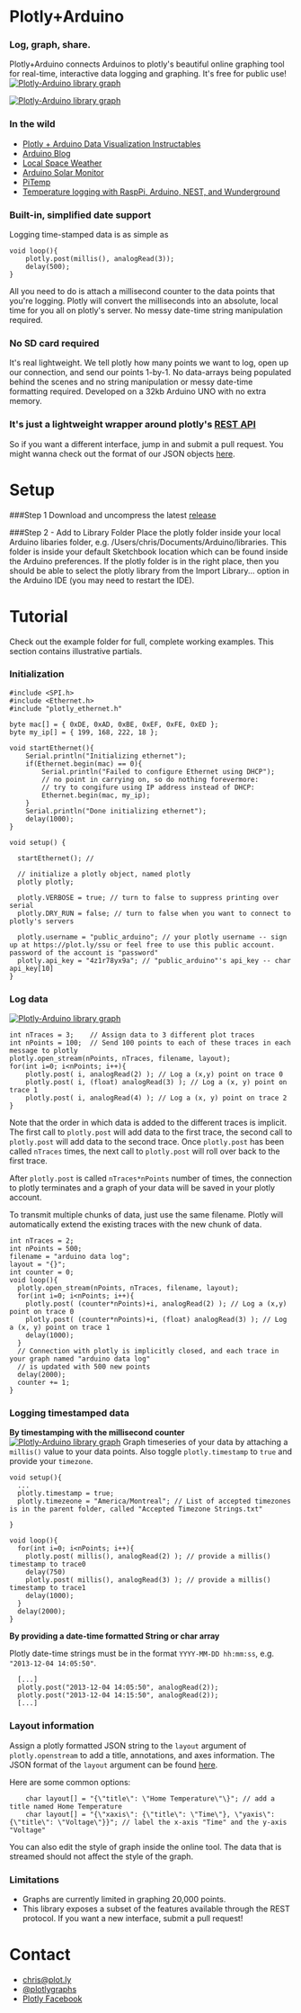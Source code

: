 Plotly+Arduino
==
### Log, graph, share. 
Plotly+Arduino connects Arduinos to plotly's beautiful online graphing tool for real-time, interactive data logging and graphing. It's free for public use!
[![Plotly-Arduino library graph](readme_images/flann321.png)](https://plot.ly/~flann321/9)

[![Plotly-Arduino library graph](readme_images/gridview.png)](https://plot.ly/9/~flann321/data)

### In the wild
* [Plotly + Arduino Data Visualization Instructables](http://www.instructables.com/id/Plotly-Arduino-Data-Visualization/)
* [Arduino Blog](http://blog.arduino.cc/2013/11/04/create-interactive-graphs-logging-arduino-data-with-plotly/)
* [Local Space Weather](http://homepage.lnu.se/staff/pkumsi/GPS_Monitor.html)
* [Arduino Solar Monitor](http://plot.ly/~MarcoSmits/30/)
* [PiTemp](https://github.com/plotly/User-Projects/tree/master/PiTemp)
* [Temperature logging with RaspPi, Arduino, NEST, and Wunderground](https://plot.ly/~flann321/9)

### Built-in, simplified date support
Logging time-stamped data is as simple as

```Arduino
void loop(){
    plotly.post(millis(), analogRead(3));
    delay(500);
}
```

All you need to do is attach a millisecond counter to the data points that you're logging. Plotly will convert the milliseconds into an absolute, local time for you all on plotly's server. No messy date-time string manipulation required.

### No SD card required
It's real lightweight. We tell plotly how many points we want to log, open up our connection, and send our points 1-by-1. No data-arrays being populated behind the scenes and no string manipulation or messy date-time formatting required. Developed on a 32kb Arduino UNO with no extra memory. 

### It's just a lightweight wrapper around plotly's [REST API](https://plot.ly/api)
So if you want a different interface, jump in and submit a pull request. You might wanna check out the format of our JSON objects [here](https://plot.ly/api/rest).

Setup
==
###Step 1
Download and uncompress the latest [release](https://github.com/plotly/arduino-api/releases)

###Step 2 - Add to Library Folder
Place the plotly folder inside your local Arduino libaries folder, e.g. /Users/chris/Documents/Arduino/libraries. This folder is inside your default Sketchbook location which can be found inside the Arduino preferences. If the plotly folder is in the right place, then you should be able to select the plotly library from the Import Library...  option in the Arduino IDE (you may need to restart the IDE).

Tutorial
==
Check out the example folder for full, complete working examples. This section contains illustrative partials.

### Initialization

```Arduino
#include <SPI.h>
#include <Ethernet.h>
#include "plotly_ethernet.h"

byte mac[] = { 0xDE, 0xAD, 0xBE, 0xEF, 0xFE, 0xED };
byte my_ip[] = { 199, 168, 222, 18 }; 

void startEthernet(){
    Serial.println("Initializing ethernet");
    if(Ethernet.begin(mac) == 0){
        Serial.println("Failed to configure Ethernet using DHCP");
        // no point in carrying on, so do nothing forevermore:
        // try to congifure using IP address instead of DHCP:
        Ethernet.begin(mac, my_ip);
    }
    Serial.println("Done initializing ethernet");
    delay(1000);
}

void setup() {

  startEthernet(); // 

  // initialize a plotly object, named plotly
  plotly plotly; 
  
  plotly.VERBOSE = true; // turn to false to suppress printing over serial
  plotly.DRY_RUN = false; // turn to false when you want to connect to plotly's servers
  
  plotly.username = "public_arduino"; // your plotly username -- sign up at https://plot.ly/ssu or feel free to use this public account. password of the account is "password"
  plotly.api_key = "4z1r78yx9a"; // "public_arduino"'s api_key -- char api_key[10]  
}

```

### Log data
[![Plotly-Arduino library graph](readme_images/logdata.png)](https://plot.ly/~chris/1727)
```Arduino
int nTraces = 3;    // Assign data to 3 different plot traces
int nPoints = 100;  // Send 100 points to each of these traces in each message to plotly
plotly.open_stream(nPoints, nTraces, filename, layout);
for(int i=0; i<nPoints; i++){
    plotly.post( i, analogRead(2) ); // Log a (x,y) point on trace 0
    plotly.post( i, (float) analogRead(3) ); // Log a (x, y) point on trace 1
    plotly.post( i, analogRead(4) ); // Log a (x, y) point on trace 2 
}
```
Note that the order in which data is added to the different traces is implicit. 
The first call to `plotly.post` will add data to the first trace, the second call to `plotly.post` will add data to the second trace. Once `plotly.post` has been called `nTraces` times, the next call to `plotly.post` will roll over back to the first trace.

After `plotly.post` is called `nTraces*nPoints` number of times, the connection to plotly terminates and a graph of your data will be saved in your plotly account.

To transmit multiple chunks of data, just use the same filename. Plotly will automatically extend the existing traces with the new chunk of data.

```Arduino
int nTraces = 2;
int nPoints = 500;
filename = "arduino data log";
layout = "{}";
int counter = 0;
void loop(){
  plotly.open_stream(nPoints, nTraces, filename, layout);
  for(int i=0; i<nPoints; i++){
    plotly.post( (counter*nPoints)+i, analogRead(2) ); // Log a (x,y) point on trace 0
    plotly.post( (counter*nPoints)+i, (float) analogRead(3) ); // Log a (x, y) point on trace 1
    delay(1000);
  }
  // Connection with plotly is implicitly closed, and each trace in your graph named "arduino data log"
  // is updated with 500 new points
  delay(2000);
  counter += 1;
}
```

### Logging timestamped data
**By timestamping with the millisecond counter**
[![Plotly-Arduino library graph](readme_images/mslogdata.png)](https://plot.ly/~chris/1729)
Graph timeseries of your data by attaching a `millis()` value to your data points. Also toggle `plotly.timestamp` to `true` and provide your `timezone`.

```Arduino
void setup(){
  ...
  plotly.timestamp = true;
  plotly.timezeone = "America/Montreal"; // List of accepted timezones is in the parent folder, called "Accepted Timezone Strings.txt"

}

void loop(){
  for(int i=0; i<nPoints; i++){
    plotly.post( millis(), analogRead(2) ); // provide a millis() timestamp to trace0
    delay(750)
    plotly.post( millis(), analogRead(3) ); // provide a millis() timestamp to trace1
    delay(1000);
  }
  delay(2000);
}
```

**By providing a date-time formatted String or char array**

Plotly date-time strings must be in the format `YYYY-MM-DD hh:mm:ss`, e.g. `"2013-12-04 14:05:50"`.
```Arduino
  [...]
  plotly.post("2013-12-04 14:05:50", analogRead(2));
  plotly.post("2013-12-04 14:15:50", analogRead(2));
  [...]
```

### Layout information
Assign a plotly formatted JSON string to the `layout` argument of `plotly.openstream` to add a title, annotations, and  axes information. The JSON format of the `layout` argument can be found [here](https://plot.ly/api/rest).

Here are some common options:
```
    char layout[] = "{\"title\": \"Home Temperature\"\}"; // add a title named Home Temperature
    char layout[] = "{\"xaxis\": {\"title\": \"Time\"}, \"yaxis\": {\"title\": \"Voltage\"}}"; // label the x-axis "Time" and the y-axis "Voltage"
```
You can also edit the style of graph inside the online tool. The data that is streamed should not affect the style of the graph. 

### Limitations
* Graphs are currently limited in graphing 20,000 points.
* This library exposes a subset of the features available through the REST protocol. If you want a new interface, submit a pull request!

Contact
==
- <chris@plot.ly>
- [@plotlygraphs](https://twitter.com/plotlygraphs)
- [Plotly Facebook](https://facebook.com/plotly)
